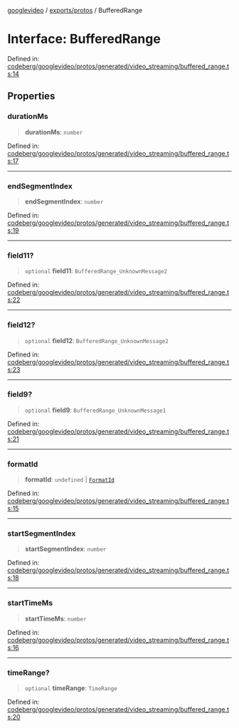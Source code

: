 [googlevideo](../../../README.md) / [exports/protos](../README.md) / BufferedRange

# Interface: BufferedRange

Defined in: [codeberg/googlevideo/protos/generated/video\_streaming/buffered\_range.ts:14](https://github.com/LuanRT/googlevideo/blob/19854137cadaf49fd755394883dfd7fe5fdaba20/protos/generated/video_streaming/buffered_range.ts#L14)

## Properties

### durationMs

> **durationMs**: `number`

Defined in: [codeberg/googlevideo/protos/generated/video\_streaming/buffered\_range.ts:17](https://github.com/LuanRT/googlevideo/blob/19854137cadaf49fd755394883dfd7fe5fdaba20/protos/generated/video_streaming/buffered_range.ts#L17)

***

### endSegmentIndex

> **endSegmentIndex**: `number`

Defined in: [codeberg/googlevideo/protos/generated/video\_streaming/buffered\_range.ts:19](https://github.com/LuanRT/googlevideo/blob/19854137cadaf49fd755394883dfd7fe5fdaba20/protos/generated/video_streaming/buffered_range.ts#L19)

***

### field11?

> `optional` **field11**: `BufferedRange_UnknownMessage2`

Defined in: [codeberg/googlevideo/protos/generated/video\_streaming/buffered\_range.ts:22](https://github.com/LuanRT/googlevideo/blob/19854137cadaf49fd755394883dfd7fe5fdaba20/protos/generated/video_streaming/buffered_range.ts#L22)

***

### field12?

> `optional` **field12**: `BufferedRange_UnknownMessage2`

Defined in: [codeberg/googlevideo/protos/generated/video\_streaming/buffered\_range.ts:23](https://github.com/LuanRT/googlevideo/blob/19854137cadaf49fd755394883dfd7fe5fdaba20/protos/generated/video_streaming/buffered_range.ts#L23)

***

### field9?

> `optional` **field9**: `BufferedRange_UnknownMessage1`

Defined in: [codeberg/googlevideo/protos/generated/video\_streaming/buffered\_range.ts:21](https://github.com/LuanRT/googlevideo/blob/19854137cadaf49fd755394883dfd7fe5fdaba20/protos/generated/video_streaming/buffered_range.ts#L21)

***

### formatId

> **formatId**: `undefined` \| [`FormatId`](FormatId.md)

Defined in: [codeberg/googlevideo/protos/generated/video\_streaming/buffered\_range.ts:15](https://github.com/LuanRT/googlevideo/blob/19854137cadaf49fd755394883dfd7fe5fdaba20/protos/generated/video_streaming/buffered_range.ts#L15)

***

### startSegmentIndex

> **startSegmentIndex**: `number`

Defined in: [codeberg/googlevideo/protos/generated/video\_streaming/buffered\_range.ts:18](https://github.com/LuanRT/googlevideo/blob/19854137cadaf49fd755394883dfd7fe5fdaba20/protos/generated/video_streaming/buffered_range.ts#L18)

***

### startTimeMs

> **startTimeMs**: `number`

Defined in: [codeberg/googlevideo/protos/generated/video\_streaming/buffered\_range.ts:16](https://github.com/LuanRT/googlevideo/blob/19854137cadaf49fd755394883dfd7fe5fdaba20/protos/generated/video_streaming/buffered_range.ts#L16)

***

### timeRange?

> `optional` **timeRange**: `TimeRange`

Defined in: [codeberg/googlevideo/protos/generated/video\_streaming/buffered\_range.ts:20](https://github.com/LuanRT/googlevideo/blob/19854137cadaf49fd755394883dfd7fe5fdaba20/protos/generated/video_streaming/buffered_range.ts#L20)
